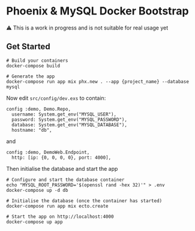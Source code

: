 # Phoenix & MySQL Docker Bootstrap

:warning: This is a work in progress and is not suitable for real usage yet

## Get Started

```shell
# Build your containers
docker-compose build

# Generate the app
docker-compose run app mix phx.new . --app {project_name} --database mysql
```

Now edit `src/config/dev.exs` to contain:
```
config :demo, Demo.Repo,
  username: System.get_env("MYSQL_USER"),
  password: System.get_env("MYSQL_PASSWORD"),
  database: System.get_env("MYSQL_DATABASE"),
  hostname: "db",
```

and
```
config :demo, DemoWeb.Endpoint,
  http: [ip: {0, 0, 0, 0}, port: 4000],
```

Then initialise the database and start the app
```
# Configure and start the database container
echo "MYSQL_ROOT_PASSWORD='$(openssl rand -hex 32)'" > .env
docker-compose up -d db

# Initialise the database (once the container has started)
docker-compose run app mix ecto.create

# Start the app on http://localhost:4000
docker-compose up app
```
